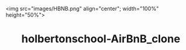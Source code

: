 <img src="images/HBNB.png" align="center"; width="100%" height="50%">

<h1 align="center">holbertonschool-AirBnB_clone</h1>
